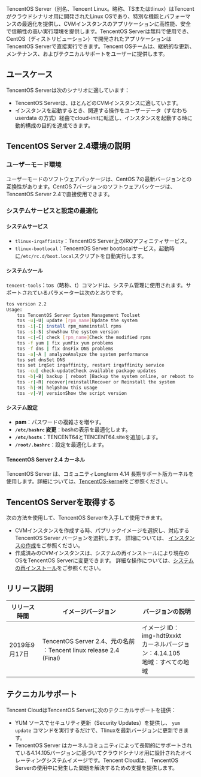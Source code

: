 TencentOS Server（別名、Tencent Linux。略称、TSまたはtlinux）はTencentがクラウドシナリオ用に開発されたLinux OSであり、特別な機能とパフォーマンスの最適化を提供し、CVMインスタンスのアプリケーションに高性能、安全で信頼性の高い実行環境を提供します。TencentOS Serverは無料で使用でき、 CentOS（ディストリビューション）で開発されたアプリケーションは TencentOS Serverで直接実行できます。Tencent OSチームは、継続的な更新、メンテナンス、およびテクニカルサポートをユーザーに提供します。

## ユースケース

TencentOS Serverは次のシナリオに適しています：

- TencentOS Serverは、ほとんどのCVMインスタンスに適しています。
- インスタンスを起動するとき、関連する操作をユーザーデータ（すなわち userdata の方式）経由でcloud-initに転送し、インスタンスを起動する時に動的構成の目的を達成できます。

## TencentOS Server 2.4環境の説明

### ユーザーモード環境

ユーザーモードのソフトウェアパッケージは、CentOS 7の最新バージョンとの互換性があります。CentOS 7バージョンのソフトウェアパッケージは、 TencentOS Server 2.4で直接使用できます。

### システムサービスと設定の最適化

#### システムサービス

- `tlinux-irqaffinity`：TencentOS Server上のIRQアフィニティサービス。
- `tlinux-bootlocal`：TencentOS Server bootlocalサービス。起動時に`/etc/rc.d/boot.local`スクリプトを自動実行します。

#### システムツール

`tencent-tools`：tos（略称、t）コマンドは、システム管理に使用されます。サポートされているパラメーターは次のとおりです。

```bash
tos version 2.2
Usage:
	tos TencentOS Server System Management Toolset
	tos -u|-U| update [rpm_name]Update the system 
	tos -i|-I| install rpm_nameinstall rpms
	tos -s|-S| showShow the system version
	tos -c|-C| check [rpm_name]Check the modified rpms
	tos -f yum | fix yumFix yum problems
	tos -f dns | fix dnsFix DNS problems
	tos -a|-A | analyzeAnalyze the system performance 
	tos set dnsSet DNS
	tos set irqSet irqaffinity, restart irqaffinity service
	tos -cu| check-updateCheck available package updates
	tos -b|-B| backup [ reboot ]Backup the system online, or reboot to backup 
	tos -r|-R| recover|reinstallRecover or Reinstall the system
	tos -h|-H| helpShow this usage
	tos -v|-V| versionShow the script version
```

#### システム設定

- **pam**：パスワードの複雑さを増やす。
- **`/etc/bashrc` 変更**：bashの表示を最適化します。
- **`/etc/hosts`**：TENCENT64とTENCENT64.siteを追加します。
- **`/root/.bashrc`**：設定を最適化します。

#### TencentOS Server 2.4 カーネル

TencentOS Server は、コミュニティLongterm 4.14 長期サポート版カーネルを使用します。詳細については、[TencentOS-kernel](https://github.com/Tencent/TencentOS-kernel)をご参照ください。


## TencentOS Serverを取得する

次の方法を使用して、TencentOS Serverを入手して使用できます。

- CVMインスタンスを作成する時、パブリックイメージを選択し、対応するTencentOS Server バージョンを選択します。
  詳細については、 [インスタンスの作成](http://intl.cloud.tencent.com/document/product/213/4855)をご参照ください。
- 作成済みのCVMインスタンスは、システムの再インストールにより現在のOSをTencentOS Serverに変更できます。
  詳細な操作については、[システムの再インストール](https://intl.cloud.tencent.com/document/product/213/4933)をご参照ください。

## リリース説明

| リリース時間      | イメージバージョン                                                 | バージョンの説明                                                   |
| ------------- | ------------------------------------------------------------ | ------------------------------------------------------------ |
| 2019年9月17日 | TencentOS Server 2.4、元の名前 ：Tencent linux release 2.4 (Final) | イメージ ID：img-hdt9xxkt<br>カーネルバージョン：4.14.105<br>地域：すべての地域 |


## テクニカルサポート

Tencent CloudはTencentOS Serverに次のテクニカルサポートを提供：

 - YUM ソースでセキュリティ更新（Security Updates）を提供し、 `yum update` コマンドを実行するだけで、Tlinuxを最新バージョンに更新できます。
- TencentOS Server はカーネルコミュニティによって長期的にサポートされている4.14.105バージョンに基づいてクラウドシナリオ用に設計されたオペレーティングシステムイメージです。Tencent Cloudは、 TencentOS Serverの使用中に発生した問題を解決するための支援を提供します。
